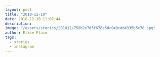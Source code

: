 ```yaml
---
layout: post
title: "2018-12-10"
date: 2018-12-10 11:07:44
description: 
image: "/assets/stories/201812/758b2e703f678e5dc049cdd4335b5c78.jpg"
author: Elise Plain
tags: 
  - stories
  - instagram
---
```



<p></p>
